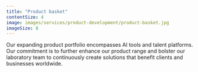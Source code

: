 ```yaml
---
title: "Product basket"
contentSize: 4
image: images/services/product-development/product-basket.jpg
imageSize: 8
---
```


Our expanding product portfolio encompasses AI tools and talent platforms. Our commitment 
is to further enhance our product range and bolster our laboratory team to continuously
create solutions that benefit clients and businesses worldwide.
